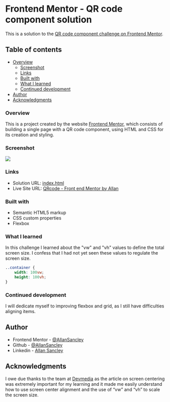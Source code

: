 # Frontend Mentor - QR code component solution

This is a solution to the [QR code component challenge on Frontend Mentor](https://www.frontendmentor.io/challenges/qr-code-component-iux_sIO_H).

## Table of contents

- [Overview](#overview)
  - [Screenshot](#screenshot)
  - [Links](#links)
  - [Built with](#built-with)
  - [What I learned](#what-i-learned)
  - [Continued development](#continued-development)
- [Author](#author)
- [Acknowledgments](#acknowledgments)

### Overview

This is a project created by the website [Frontend Mentor](https://www.frontendmentor.io), which consists of building a single page with a QR code component, using HTML and CSS for its creation and styling.

### Screenshot

![](../qr-code-component-main/images/QRcode-by_Allan.png)

### Links

- Solution URL: [index.html](qr-code-component-main/index.html)
- Live Site URL: [QRcode - Front end Mentor by Allan](https://66d78dcf064daddb77d733c0--qrcodefrontendmentorbyallan.netlify.app/)

### Built with

- Semantic HTML5 markup
- CSS custom properties
- Flexbox

### What I learned

In this challenge I learned about the "vw" and "vh" values ​​to define the total screen size. I confess that I had not yet seen these values ​​to regulate the screen size.

```css
..container {
    width: 100vw;
    height: 100vh;
}
```

### Continued development

I will dedicate myself to improving flexbox and grid, as I still have difficulties aligning items.

## Author

- Frontend Mentor - [@AllanSancley](https://www.frontendmentor.io/profile/AllanSancley)
- Github - [@AllanSancley](https://github.com/AllanSancley)
- Linkedin - [Allan Sancley](www.linkedin.com/in/allan-sancley-12b583193)

## Acknowledgments

I owe due thanks to the team at [Devmedia](https://www.devmedia.com.br/como-centralizar-divs-em-html-e-css/37568) as the article on screen centering was extremely important for my learning and it made me easily understand how to use screen center alignment and the use of “vw” and “vh” to scale the screen size.
